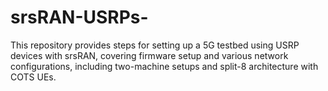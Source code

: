 # srsRAN-USRPs-
This repository provides steps for setting up a 5G testbed using USRP devices with srsRAN, covering firmware setup and various network configurations, including two-machine setups and split-8 architecture with COTS UEs. 
